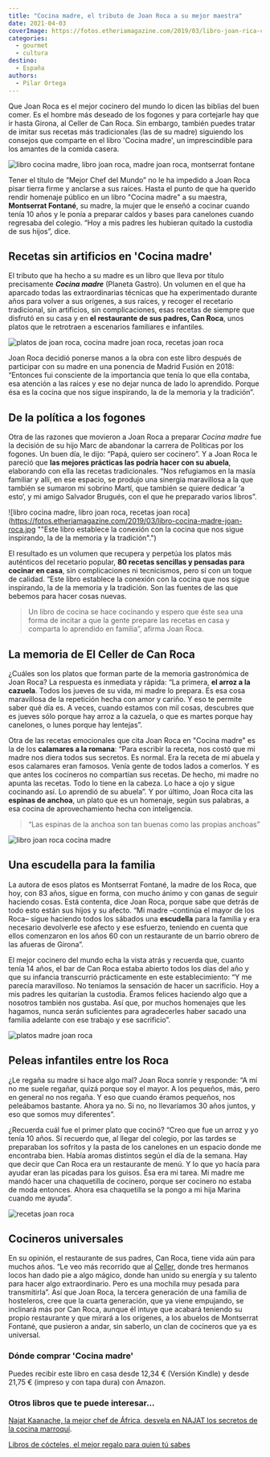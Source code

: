 ```yaml
---
title: "Cocina madre, el tributo de Joan Roca a su mejor maestra"
date: 2021-04-03
coverImage: https://fotos.etheriamagazine.com/2019/03/libro-joan-rica-cocina-madre.jpg
categories: 
  - gourmet
  - cultura
destino: 
  - España
authors: 
  - Pilar Ortega
---
```


Que Joan Roca es el mejor cocinero del mundo lo dicen las biblias del buen comer. Es el hombre más deseado de los fogones y para cortejarle hay que ir hasta Girona, al Celler de Can Roca. Sin embargo, también puedes tratar de imitar sus recetas más tradicionales (las de su madre) siguiendo los consejos que comparte en el libro 'Cocina madre', un imprescindible para los amantes de la comida casera.

![libro cocina madre, libro joan roca, madre joan roca, montserrat fontane](https://fotos.etheriamagazine.com/2019/03/joan-roca-su-madre.jpg "Joan Roca rinde homenaje en el libro a su madre, Montserrat Fontané.")

Tener el título de “Mejor Chef del Mundo” no le ha impedido a Joan Roca pisar tierra 
firme y anclarse a sus raíces. Hasta el punto de que ha querido rendir homenaje público 
en un libro "Cocina madre" a su maestra, **Montserrat Fontané**, su madre, la mujer que 
le enseñó a cocinar cuando tenía 10 años y le ponía a preparar caldos y bases para 
canelones cuando regresaba del colegio. “Hoy a mis padres les hubieran quitado la 
custodia de sus hijos”, dice. 

## Recetas sin artificios en 'Cocina madre'

El tributo que ha hecho a su madre es un libro que lleva por título precisamente 
_**Cocina madre**_ (Planeta Gastro). Un volumen en el que ha aparcado todas las 
extraordinarias técnicas que ha experimentado durante años para volver a sus orígenes, a 
sus raíces, y recoger el recetario tradicional, sin artificios, sin complicaciones, esas 
recetas de siempre que disfrutó en su casa y en **el restaurante de sus padres, Can 
Roca**, unos platos que le retrotraen a escenarios familiares e infantiles. 

![platos de joan roca, cocina madre joan roca, recetas joan roca](https://fotos.etheriamagazine.com/2019/03/libro-platos-joan-roca.jpg "'Arroz de la Montse con mejillones', 'Suquet de pescado' y 'Bacalao con pasas y huevo'.")

Joan Roca decidió ponerse manos a la obra con este libro después de participar con su 
madre en una ponencia de Madrid Fusión en 2018: “Entonces fui consciente de la 
importancia que tenía lo que ella contaba, esa atención a las raíces y ese no dejar 
nunca de lado lo aprendido. Porque ésa es la cocina que nos sigue inspirando, la de la 
memoria y la tradición”. 

## De la política a los fogones

Otra de las razones que movieron a Joan Roca a preparar _Cocina madre_ fue la decisión 
de su hijo Marc de abandonar la carrera de Políticas por los fogones. Un buen día, le 
dijo: “Papá, quiero ser cocinero”. Y a Joan Roca le pareció que **las mejores prácticas 
las podría hacer con su abuela**, elaborando con ella las recetas tradicionales. “Nos 
refugiamos en la masía familiar y allí, en ese espacio, se produjo una sinergia 
maravillosa a la que también se sumaron mi sobrino Martí, que también se quiere dedicar 
‘a esto’, y mi amigo Salvador Brugués, con el que he preparado varios libros”. 

![libro cocina madre, libro joan roca, recetas joan roca](https://fotos.etheriamagazine.com/2019/03/libro-cocina-madre-joan-roca.jpg ""Este libro establece la conexión con la cocina que nos sigue inspirando, la de la memoria y la tradición".")

El resultado es un volumen que recupera y perpetúa los platos más auténticos del 
recetario popular, **80 recetas sencillas y pensadas para cocinar en casa**, sin 
complicaciones ni tecnicismos, pero sí con un toque de calidad. “Este libro establece la 
conexión con la cocina que nos sigue inspirando, la de la memoria y la tradición. Son 
las fuentes de las que bebemos para hacer cosas nuevas. 

> Un libro de cocina se hace cocinando y espero que éste sea una forma de incitar a que la 
> gente prepare las recetas en casa y comparta lo aprendido en familia”, afirma Joan Roca. 

## La memoria de El Celler de Can Roca

¿Cuáles son los platos que forman parte de la memoria gastronómica de Joan Roca? La 
respuesta es inmediata y rápida: “La primera, **el arroz a la cazuela**. Todos los 
jueves de su vida, mi madre lo prepara. Es esa cosa maravillosa de la repetición hecha 
con amor y cariño. Y eso te permite saber qué día es. A veces, cuando estamos con mil 
cosas, descubres que es jueves sólo porque hay arroz a la cazuela, o que es martes 
porque hay canelones, o lunes porque hay lentejas”. 

Otra de las recetas emocionales que cita Joan Roca en "Cocina madre" es la de los 
**calamares a la romana**: “Para escribir la receta, nos costó que mi madre nos diera 
todos sus secretos. Es normal. Era la receta de mi abuela y esos calamares eran famosos. 
Venía gente de todos lados a comerlos. Y es que antes los cocineros no compartían sus 
recetas. De hecho, mi madre no apunta las recetas. Todo lo tiene en la cabeza. Lo hace a 
ojo y sigue cocinando así. Lo aprendió de su abuela”. Y por último, Joan Roca cita las 
**espinas de anchoa**, un plato que es un homenaje, según sus palabras, a esa cocina de 
aprovechamiento hecha con inteligencia. 

> “Las espinas de la anchoa son tan buenas como las propias anchoas” 

![libro joan roca cocina madre](https://fotos.etheriamagazine.com/2019/03/libro-joan-rica-cocina-madre.jpg "Joan Roca posa con su libro 'Cocina Madre'.")

## Una escudella para la familia

La autora de esos platos es Montserrat Fontané, la madre de los Roca, que hoy, con 83 
años, sigue en forma, con mucho ánimo y con ganas de seguir haciendo cosas. Está 
contenta, dice Joan Roca, porque sabe que detrás de todo esto están sus hijos y su 
afecto. “Mi madre –continúa el mayor de los Roca– sigue haciendo todos los sábados una 
**escudella** para la familia y era necesario devolverle ese afecto y ese esfuerzo, 
teniendo en cuenta que ellos comenzaron en los años 60 con un restaurante de un barrio 
obrero de las afueras de Girona”. 

El mejor cocinero del mundo echa la vista atrás y recuerda que, cuanto tenía 14 años, el 
bar de Can Roca estaba abierto todos los días del año y que su infancia transcurrió 
prácticamente en este establecimiento: “Y me parecía maravilloso. No teníamos la 
sensación de hacer un sacrificio. Hoy a mis padres les quitarían la custodia. Éramos 
felices haciendo algo que a nosotros también nos gustaba. Así que, por muchos homenajes 
que les hagamos, nunca serán suficientes para agradecerles haber sacado una familia 
adelante con ese trabajo y ese sacrificio”. 

![platos madre joan roca](https://fotos.etheriamagazine.com/2019/03/torrija-fresas-joan-roca.jpg "Torrija y 'Fresitas con piel de leche'.")

## Peleas infantiles entre los Roca

¿Le regaña su madre si hace algo mal? Joan Roca sonríe y responde: “A mí no me suele 
regañar, quizá porque soy el mayor. A los pequeños, más, pero en general no nos regaña. 
Y eso que cuando éramos pequeños, nos peleábamos bastante. Ahora ya no. Si no, no 
llevaríamos 30 años juntos, y eso que somos muy diferentes”. 

¿Recuerda cuál fue el primer plato que cocinó? “Creo que fue un arroz y yo tenía 10 
años. Sí recuerdo que, al llegar del colegio, por las tardes se preparaban los sofritos 
y la pasta de los canelones en un espacio donde me encontraba bien. Había aromas 
distintos según el día de la semana. Hay que decir que Can Roca era un restaurante de 
menú. Y lo que yo hacía para ayudar eran las picadas para los guisos. Ésa era mi tarea. 
Mi madre me mandó hacer una chaquetilla de cocinero, porque ser cocinero no estaba de 
moda entonces. Ahora esa chaquetilla se la pongo a mi hija Marina cuando me ayuda”. 

![recetas joan roca](https://fotos.etheriamagazine.com/2019/03/portada-cocina-madre-joan-roca.jpg "Portada del libro Cocina Madre.")

## Cocineros universales

En su opinión, el restaurante de sus padres, Can Roca, tiene vida aún para muchos años. 
“Le veo más recorrido que al [Celler](https://cellercanroca.com/), donde tres hermanos 
locos han dado pie a algo mágico, donde han unido su energía y su talento para hacer 
algo extraordinario. Pero es una mochila muy pesada para transmitirla”. Así que Joan 
Roca, la tercera generación de una familia de hosteleros, cree que la cuarta generación, 
que ya viene empujando, se inclinará más por Can Roca, aunque él intuye que acabará 
teniendo su propio restaurante y que mirará a los orígenes, a los abuelos de Montserrat 
Fontané, que pusieron a andar, sin saberlo, un clan de cocineros que ya es universal. 

### Dónde comprar 'Cocina madre'

Puedes recibir este libro en casa desde 12,34 € (Versión Kindle) y desde 21,75 € 
(impreso y con tapa dura) con Amazon. 

<!-- <iframe style="width: 120px; height: 240px;" 
src="https://rcm-eu.amazon-adsystem.com/e/cm?ref=qf_sp_asin_til&amp;t=etheriamagazi-21&amp;m=amazon&amp;o=30&amp;p=8&amp;l=as1&amp;IS1=1&amp;npa=1&amp;asins=8408202189&amp;linkId=4ecabfaba9718f1b780dde4dcfe11762&amp;bc1=ffffff&amp;lt1=_blank&amp;fc1=333333&amp;lc1=0066c0&amp;bg1=ffffff&amp;f=ifr" 
width="300" height="150" frameborder="0" marginwidth="0" marginheight="0" 
scrolling="no">&lt;br /></iframe> --> 

### Otros libros que te puede interesar...

[Najat Kaanache, la mejor chef de África, desvela en NAJAT los secretos de la cocina 
marroquí](https://etheriamagazine.com/2021/02/04/najat-libro-cocina-marroqui-chef-najat-kaanache/). 

[Libros de cócteles, el mejor regalo para quien tú 
sabes](https://etheriamagazine.com/2020/11/23/libros-de-cocteleria-un-gran-regalo-navidad/)
